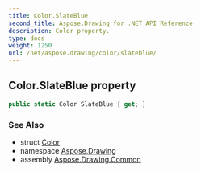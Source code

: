 ```yaml
---
title: Color.SlateBlue
second_title: Aspose.Drawing for .NET API Reference
description: Color property. 
type: docs
weight: 1250
url: /net/aspose.drawing/color/slateblue/
---
```

## Color.SlateBlue property

```csharp
public static Color SlateBlue { get; }
```

### See Also

* struct [Color](../)
* namespace [Aspose.Drawing](../../color/)
* assembly [Aspose.Drawing.Common](../../../)


